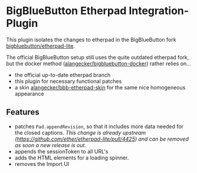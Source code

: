 # BigBlueButton Etherpad Integration-Plugin
This plugin isolates the changes to etherpad in the BigBlueButton fork [bigbluebutton/etherpad-lite](https://github.com/bigbluebutton/etherpad-lite).

The official BigBlueButton setup still uses the quite outdated etherpad fork, but the docker method ([alangecker/bigbluebutton-docker](https://github.com/alangecker/bigbluebutton-docker)) rather relies on...
- the official up-to-date etherpad branch
- this plugin for necessary functional patches
- a skin [alangecker/bbb-etherpad-skin](https://github.com/alangecker/bbb-etherpad-skin) for the same nice homogeneous appearance

## Features
- patches `Pad.appendRevision`, so that it includes more data needed for the closed captions. _This change is already upstream (https://github.com/ether/etherpad-lite/pull/4425) and can be removed as soon a new release is out._
- appends the sessionToken to all URL's
- adds the HTML elements for a loading spinner.
- removes the Import UI